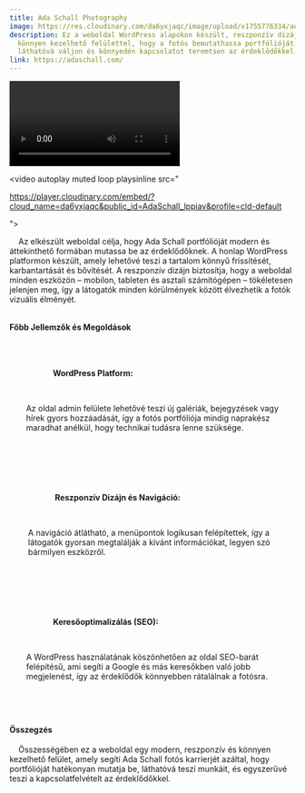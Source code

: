 ```yaml
---
title: Ada Schall Photography
image: https://res.cloudinary.com/da6yxjaqc/image/upload/v1755776334/adaschall_cwlows.webp
description: Ez a weboldal WordPress alapokon készült, reszponzív dizájnnal és
  könnyen kezelhető felülettel, hogy a fotós bemutathassa portfólióját,
  láthatóvá váljon és könnyedén kapcsolatot teremtsen az érdeklődőkkel.
link: https://adaschall.com/
---
```

![](https://res.cloudinary.com/da6yxjaqc/video/upload/v1755776810/AdaSchall_lppiav.mp4)

<!--StartFragment-->

<video autoplay muted loop playsinline src="<!--StartFragment-->

https://player.cloudinary.com/embed/?cloud_name=da6yxjaqc&public_id=AdaSchall_lppiav&profile=cld-default

<!--EndFragment-->"></video>

<p>

    Az elkészült weboldal célja, hogy Ada Schall portfólióját modern és áttekinthető formában mutassa be az érdeklődőknek. A honlap WordPress platformon készült, amely lehetővé teszi a tartalom könnyű frissítését, karbantartását és bővítését. A reszponzív dizájn biztosítja, hogy a weboldal minden eszközön – mobilon, tableten és asztali számítógépen – tökéletesen jelenjen meg, így a látogatók minden körülmények között élvezhetik a fotók vizuális élményét.

</p>

<h4 style="margin-top: 2rem;">Főbb Jellemzők és Megoldások</h4>

<ul style="list-style: none; padding-left: 0;">

    <li style="display: flex; align-items: flex-start; margin-bottom: 1rem;">

        <i class="fa-brands fa-wordpress" style="font-size: 1.5rem; color: var(--primary-green); margin-right: 15px; margin-top: 5px;"></i>

        <div>

            <strong>WordPress Platform:</strong>

            <p style="margin-top: 5px;">Az oldal admin felülete lehetővé teszi új galériák, bejegyzések vagy hírek gyors hozzáadását, így a fotós portfóliója mindig naprakész maradhat anélkül, hogy technikai tudásra lenne szüksége.</p>

        </div>

    </li>

    <li style="display: flex; align-items: flex-start; margin-bottom: 1rem;">

        <i class="fa-solid fa-mobile-screen-button" style="font-size: 1.5rem; color: var(--primary-green); margin-right: 15px; margin-top: 5px;"></i>

        <div>

            <strong>Reszponzív Dizájn és Navigáció:</strong>

            <p style="margin-top: 5px;">A navigáció átlátható, a menüpontok logikusan felépítettek, így a látogatók gyorsan megtalálják a kívánt információkat, legyen szó bármilyen eszközről.</p>

        </div>

    </li>

    <li style="display: flex; align-items: flex-start; margin-bottom: 1rem;">

        <i class="fa-solid fa-magnifying-glass-chart" style="font-size: 1.5rem; color: var(--primary-green); margin-right: 15px; margin-top: 5px;"></i>

        <div>

            <strong>Keresőoptimalizálás (SEO):</strong>

            <p style="margin-top: 5px;">A WordPress használatának köszönhetően az oldal SEO-barát felépítésű, ami segíti a Google és más keresőkben való jobb megjelenést, így az érdeklődők könnyebben rátalálnak a fotósra.</p>

        </div>

    </li>

</ul>

<h4 style="margin-top: 2rem;">Összegzés</h4>

<p>

    Összességében ez a weboldal egy modern, reszponzív és könnyen kezelhető felület, amely segíti Ada Schall fotós karrierjét azáltal, hogy portfólióját hatékonyan mutatja be, láthatóvá teszi munkáit, és egyszerűvé teszi a kapcsolatfelvételt az érdeklődőkkel.

</p>

<!--EndFragment-->